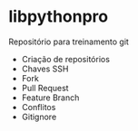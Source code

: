 # libpythonpro
Repositório para treinamento git

- Criação de repositórios
- Chaves SSH
- Fork
- Pull Request
- Feature Branch
- Conflitos
- Gitignore